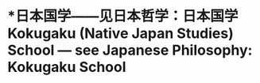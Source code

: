 # \*日本国学——见日本哲学：日本国学 Kokugaku (Native Japan Studies) School — see Japanese Philosophy: Kokugaku School

